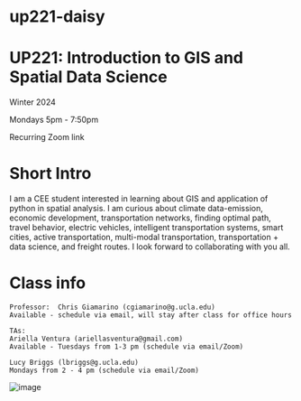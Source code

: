 # up221-daisy

# UP221: Introduction to GIS and Spatial Data Science

Winter 2024

Mondays 5pm - 7:50pm

Recurring Zoom link

# Short Intro
I am a CEE student interested in learning about GIS and application of python in spatial analysis. I am curious about climate data-emission, economic development, transportation networks, finding optimal path, travel behavior, electric vehicles, intelligent transportation systems, smart cities, active transportation, multi-modal transportation, transportation + data science, and freight routes. I look forward to collaborating with you all.  

# Class info
    Professor:  Chris Giamarino (cgiamarino@g.ucla.edu)
    Available - schedule via email, will stay after class for office hours
    
    TAs: 
    Ariella Ventura (ariellasventura@gmail.com)  
    Available - Tuesdays from 1-3 pm (schedule via email/Zoom)
    
    Lucy Briggs (lbriggs@g.ucla.edu)
    Mondays from 2 - 4 pm (schedule via email/Zoom)




![image](https://github.com/Dkingly/up221-daisy/assets/155932357/697611fc-ffe5-4cfa-9d84-5e265966a039)

